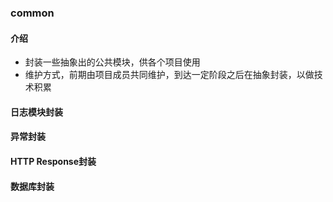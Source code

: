 ### common

#### 介绍
* 封装一些抽象出的公共模块，供各个项目使用
* 维护方式，前期由项目成员共同维护，到达一定阶段之后在抽象封装，以做技术积累
 
#### 日志模块封装

#### 异常封装

#### HTTP Response封装

#### 数据库封装
